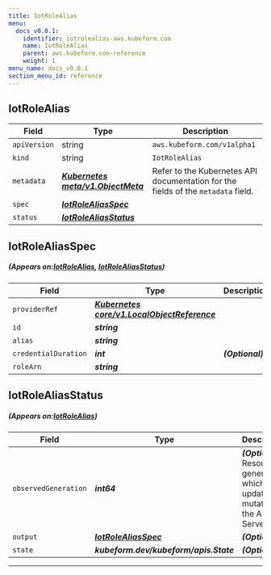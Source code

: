 ```yaml
---
title: IotRoleAlias
menu:
  docs_v0.0.1:
    identifier: iotrolealias-aws.kubeform.com
    name: IotRoleAlias
    parent: aws.kubeform.com-reference
    weight: 1
menu_name: docs_v0.0.1
section_menu_id: reference
---
```


## IotRoleAlias
| Field | Type | Description |
| ------ | ----- | ----------- |
| `apiVersion` | string | `aws.kubeform.com/v1alpha1` |
|    `kind` | string | `IotRoleAlias` |
| `metadata` | ***[Kubernetes meta/v1.ObjectMeta](https://kubernetes.io/docs/reference/generated/kubernetes-api/v1.13/#objectmeta-v1-meta)***|Refer to the Kubernetes API documentation for the fields of the `metadata` field.|
| `spec` | ***[IotRoleAliasSpec](#IotRoleAliasSpec)***||
| `status` | ***[IotRoleAliasStatus](#IotRoleAliasStatus)***||
## IotRoleAliasSpec
##### (Appears on:[IotRoleAlias](#IotRoleAlias), [IotRoleAliasStatus](#IotRoleAliasStatus))
| Field | Type | Description |
| ------ | ----- | ----------- |
| `providerRef` | ***[Kubernetes core/v1.LocalObjectReference](https://kubernetes.io/docs/reference/generated/kubernetes-api/v1.13/#localobjectreference-v1-core)***||
| `id` | ***string***||
| `alias` | ***string***||
| `credentialDuration` | ***int***| ***(Optional)*** |
| `roleArn` | ***string***||
## IotRoleAliasStatus
##### (Appears on:[IotRoleAlias](#IotRoleAlias))
| Field | Type | Description |
| ------ | ----- | ----------- |
| `observedGeneration` | ***int64***| ***(Optional)*** Resource generation, which is updated on mutation by the API Server.|
| `output` | ***[IotRoleAliasSpec](#IotRoleAliasSpec)***| ***(Optional)*** |
| `state` | ***kubeform.dev/kubeform/apis.State***| ***(Optional)*** |
---
